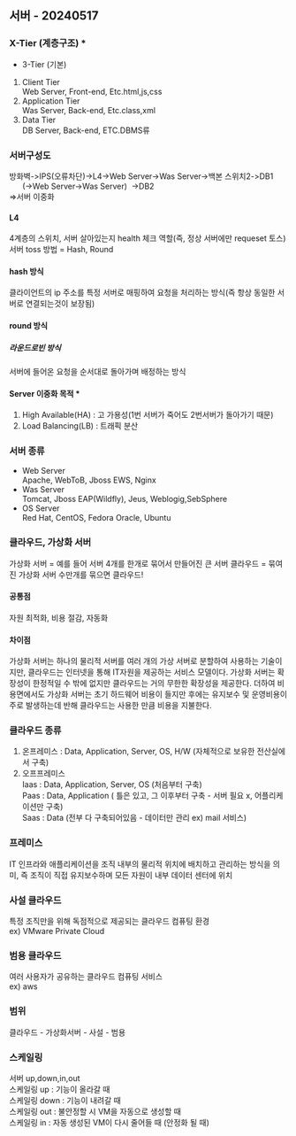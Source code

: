 ## 서버 - 20240517
### X-Tier (계층구조) *
- 3-Tier (기본)
1. Client Tier  
Web Server, Front-end, Etc.html,js,css
2. Application Tier  
Was Server, Back-end, Etc.class,xml
3. Data Tier  
DB Server, Back-end, ETC.DBMS류  
### 서버구성도  <br>    
방화벽->IPS(오류차단)->L4->Web Server->Was Server->백본 스위치2->DB1   
&nbsp;&nbsp;&nbsp;&nbsp;&nbsp;&nbsp;(->Web Server->Was Server)&nbsp;&nbsp;->DB2  
=>서버 이중화 
#### L4  
4계층의 스위치, 서버 살아있는지 health 체크 역할(즉, 정상 서버에만 requeset 토스)  
서버 toss 방법 = Hash, Round
#### hash 방식
클라이언트의 ip 주소를 특정 서버로 매핑하여 요청을 처리하는 방식(즉  항상 동일한 서버로 연결되는것이 보장됨)  
#### round 방식
##### 라운드로빈 방식
서버에 들어온 요청을 순서대로 돌아가며 배정하는 방식  
#### Server 이중화 목적 *
1. High Available(HA) : 고 가용성(1번 서버가 죽어도 2번서버가 돌아가기 때문)  
2. Load Balancing(LB) : 트래픽 분산
### 서버 종류
 - Web Server   
Apache, WebToB, Jboss EWS, Nginx
 - Was Server   
Tomcat, Jboss EAP(Wildfly), Jeus, Weblogig,SebSphere
 - OS Server   
Red Hat, CentOS, Fedora Oracle, Ubuntu  
### 클라우드, 가상화 서버
가상화 서버 = 예를 들어 서버 4개를 한개로 묶어서 만들어진 큰 서버
클라우드 = 묶여진 가상화 서버 수만개를 묶으면 클라우드!
#### 공통점
자원 최적화, 비용 절감, 자동화
#### 차이점
가상화 서버는 하나의 물리적 서버를 여러 개의 가상 서버로 분할하여 사용하는 기술이지만, 클라우드는 인터넷을 통해 IT자원을 제공하는 서비스 모델이다.
가상화 서버는 확장성이 한정적일 수 밖에 없지만 클라우드는 거의 무한한 확장성을 제공한다. 더하여 비용면에서도 가상화 서버는 초기 하드웨어 비용이 들지만 후에는 유지보수 및 운영비용이 주로 발생하는데 반해 클라우드는 사용한 만큼 비용을 지불한다.
### 클라우드 종류
1. 온프레미스 : Data, Application, Server, OS, H/W (자체적으로 보유한 전산실에서 구축)
2. 오프프레미스  
 Iaas :  Data, Application, Server, OS (처음부터 구축)  
 Paas :  Data, Application ( 틀은 있고, 그 이후부터 구축 - 서버 필요 x, 어플리케이션만 구축)  
 Saas :  Data (전부 다 구축되어있음 - 데이터만 관리 ex) mail 서비스)
### 프레미스
IT 인프라와 애플리케이션을 조직 내부의 물리적 위치에 배치하고 관리하는 방식을 의미, 즉 조직이 직접 유지보수하며 모든 자원이 내부 데이터 센터에 위치
### 사설 클라우드
특정 조직만을 위해 독점적으로 제공되는 클라우드 컴퓨팅 환경  
ex) VMware Private Cloud
### 범용 클라우드
여러 사용자가 공유하는 클라우드 컴퓨팅 서비스  
ex) aws
### 범위
클라우드 - 가상화서버 - 사설 - 범용
### 스케일링
서버 up,down,in,out  
스케일링 up : 기능이 올라갈 때   
스케일링 down : 기능이 내려갈 때    
스케일링 out : 불안정할 시 VM을 자동으로 생성할 때  
스케일링 in : 자동 생성된 VM이 다시 줄어들 때 (안정화 될 때)  















